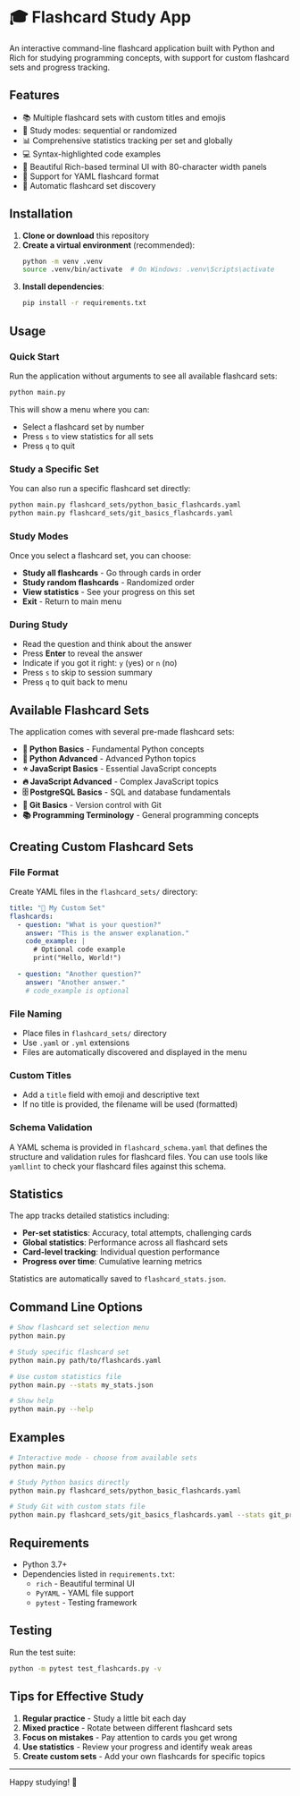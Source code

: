 # 🎓 Flashcard Study App

An interactive command-line flashcard application built with Python and Rich for studying programming concepts, with support for custom flashcard sets and progress tracking.

## Features

- 📚 Multiple flashcard sets with custom titles and emojis
- 🎯 Study modes: sequential or randomized
- 📊 Comprehensive statistics tracking per set and globally
- 💻 Syntax-highlighted code examples
- 🎨 Beautiful Rich-based terminal UI with 80-character width panels
- 📝 Support for YAML flashcard format
- 🔄 Automatic flashcard set discovery

## Installation

1. **Clone or download** this repository
2. **Create a virtual environment** (recommended):
   ```bash
   python -m venv .venv
   source .venv/bin/activate  # On Windows: .venv\Scripts\activate
   ```
3. **Install dependencies**:
   ```bash
   pip install -r requirements.txt
   ```

## Usage

### Quick Start

Run the application without arguments to see all available flashcard sets:

```bash
python main.py
```

This will show a menu where you can:

- Select a flashcard set by number
- Press `s` to view statistics for all sets
- Press `q` to quit

### Study a Specific Set

You can also run a specific flashcard set directly:

```bash
python main.py flashcard_sets/python_basic_flashcards.yaml
python main.py flashcard_sets/git_basics_flashcards.yaml
```

### Study Modes

Once you select a flashcard set, you can choose:

- **Study all flashcards** - Go through cards in order
- **Study random flashcards** - Randomized order
- **View statistics** - See your progress on this set
- **Exit** - Return to main menu

### During Study

- Read the question and think about the answer
- Press **Enter** to reveal the answer
- Indicate if you got it right: `y` (yes) or `n` (no)
- Press `s` to skip to session summary
- Press `q` to quit back to menu

## Available Flashcard Sets

The application comes with several pre-made flashcard sets:

- **🐍 Python Basics** - Fundamental Python concepts
- **🚀 Python Advanced** - Advanced Python topics
- **⭐ JavaScript Basics** - Essential JavaScript concepts
- **🔥 JavaScript Advanced** - Complex JavaScript topics
- **🗄️ PostgreSQL Basics** - SQL and database fundamentals
- **🔧 Git Basics** - Version control with Git
- **📚 Programming Terminology** - General programming concepts

## Creating Custom Flashcard Sets

### File Format

Create YAML files in the `flashcard_sets/` directory:

```yaml
title: "🎯 My Custom Set"
flashcards:
  - question: "What is your question?"
    answer: "This is the answer explanation."
    code_example: |
      # Optional code example
      print("Hello, World!")

  - question: "Another question?"
    answer: "Another answer."
    # code_example is optional
```

### File Naming

- Place files in `flashcard_sets/` directory
- Use `.yaml` or `.yml` extensions
- Files are automatically discovered and displayed in the menu

### Custom Titles

- Add a `title` field with emoji and descriptive text
- If no title is provided, the filename will be used (formatted)

### Schema Validation

A YAML schema is provided in `flashcard_schema.yaml` that defines the structure and validation rules for flashcard files. You can use tools like `yamllint` to check your flashcard files against this schema.

## Statistics

The app tracks detailed statistics including:

- **Per-set statistics**: Accuracy, total attempts, challenging cards
- **Global statistics**: Performance across all flashcard sets
- **Card-level tracking**: Individual question performance
- **Progress over time**: Cumulative learning metrics

Statistics are automatically saved to `flashcard_stats.json`.

## Command Line Options

```bash
# Show flashcard set selection menu
python main.py

# Study specific flashcard set
python main.py path/to/flashcards.yaml

# Use custom statistics file
python main.py --stats my_stats.json

# Show help
python main.py --help
```

## Examples

```bash
# Interactive mode - choose from available sets
python main.py

# Study Python basics directly
python main.py flashcard_sets/python_basic_flashcards.yaml

# Study Git with custom stats file
python main.py flashcard_sets/git_basics_flashcards.yaml --stats git_progress.json
```

## Requirements

- Python 3.7+
- Dependencies listed in `requirements.txt`:
  - `rich` - Beautiful terminal UI
  - `PyYAML` - YAML file support
  - `pytest` - Testing framework

## Testing

Run the test suite:

```bash
python -m pytest test_flashcards.py -v
```

## Tips for Effective Study

1. **Regular practice** - Study a little bit each day
2. **Mixed practice** - Rotate between different flashcard sets
3. **Focus on mistakes** - Pay attention to cards you get wrong
4. **Use statistics** - Review your progress and identify weak areas
5. **Create custom sets** - Add your own flashcards for specific topics

---

Happy studying! 🚀
